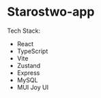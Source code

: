 # Starostwo-app

Tech Stack:

-   React
-   TypeScript
-   Vite
-   Zustand
-   Express
-   MySQL
-   MUI Joy UI
